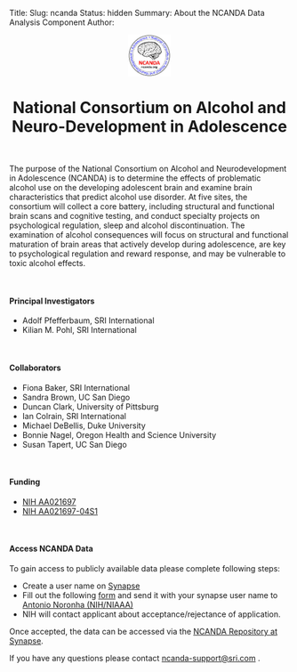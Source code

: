 Title: 
Slug: ncanda
Status: hidden
Summary: About the NCANDA Data Analysis Component
Author:

 <div>
    <center><img src="../images/logo/NCANDA_icon.jpg" alt="ncanda" align="middle" style="width:15%"></center>
</div>

<h1 align="middle">National Consortium on Alcohol and Neuro-Development in Adolescence</h1>

</br>

 The purpose of the National Consortium on Alcohol and Neurodevelopment in Adolescence (NCANDA) is to determine the effects of problematic alcohol use on the developing adolescent brain and examine brain characteristics that predict alcohol use disorder. At five sites, the consortium will collect a core battery, including structural and functional brain scans and cognitive testing, and conduct specialty projects on psychological regulation, sleep and alcohol discontinuation. The examination of alcohol consequences will focus on structural and functional maturation of brain areas that actively develop during adolescence, are key to psychological regulation and reward response, and may be vulnerable to toxic alcohol effects.

</br>

#### Principal Investigators

 * Adolf Pfefferbaum, SRI International
 * Kilian M. Pohl, SRI International

</br>

#### Collaborators

 * Fiona Baker, SRI International
 * Sandra Brown, UC San Diego
 * Duncan Clark, University of Pittsburg
 * Ian Colrain, SRI International
 * Michael DeBellis, Duke University
 * Bonnie Nagel, Oregon Health and Science University
 * Susan Tapert, UC San Diego

</br>

#### Funding

 * [NIH AA021697][funNCANDA]
 * [NIH AA021697-04S1][funSup]

</br>

#### Access NCANDA Data

 To gain access to publicly available data please complete following steps:

 * Create a user name on <a href="https://www.synapse.org">Synapse</a>
 * Fill out the following [form][1] and send it with your synapse user name to <a href="mailto:anoronha@willco.niaaa.nih.gov?subject=Request for Ncanda Data">Antonio Noronha (NIH/NIAAA)</a>
 * NIH will contact applicant about acceptance/rejectance of application.

 Once accepted, the data can be accessed via the <a href="http://dx.doi.org/10.7303/syn3565171">NCANDA Repository at Synapse</a>.

 If you have any questions please contact <a href="mailto:ncanda-support@sri.com?subject=Request for Ncanda Data">ncanda-support@sri.com </a>. 
 

[1]: /images/form/NCANDA-Data-Distribution-Agreement-V1.pdf
[funNCANDA]: https://projectreporter.nih.gov/project_info_description.cfm?aid=9069368&icde=31063619&ddparam=&ddvalue=&ddsub=&cr=1&csb=default&cs=ASC
[funSup]: https://projectreporter.nih.gov/project_info_description.cfm?aid=9056831&icde=31074859&ddparam=&ddvalue=&ddsub=&cr=3&csb=default&cs=ASC
